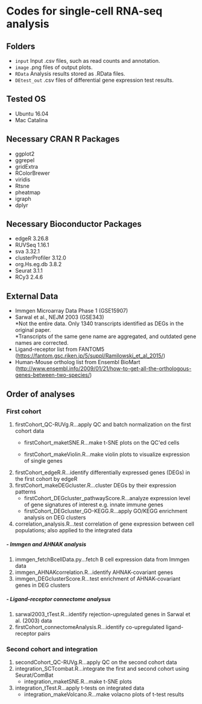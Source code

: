# Codes for single-cell RNA-seq analysis

## Folders
* `input`
    Input .csv files, such as read counts and annotation.
* `image`
    .png files of output plots.
* `RData`
    Analysis results stored as .RData files.
* `DEtest_out`
    .csv files of differential gene expression test results.

## Tested OS
* Ubuntu 16.04
* Mac Catalina

## Necessary CRAN R Packages
* ggplot2
* ggrepel
* gridExtra
* RColorBrewer
* viridis
* Rtsne
* pheatmap
* igraph
* dplyr

## Necessary Bioconductor Packages
* edgeR 3.26.8
* RUVSeq 1.16.1
* sva 3.32.1
* clusterProfiler 3.12.0
* org.Hs.eg.db 3.8.2
* Seurat 3.1.1
* RCy3 2.4.6

## External Data
* Immgen Microarray Data Phase 1 (GSE15907)
* Sarwal et al., NEJM 2003 (GSE343)  
*Not the entire data. Only 1340 transcripts identified as DEGs in the original paper.<br />
*Transcripts of the same gene name are aggregated, and outdated gene names are corrected.
* Ligand-receptor list from FANTOM5 (https://fantom.gsc.riken.jp/5/suppl/Ramilowski_et_al_2015/)
* Human-Mouse ortholog list from Ensembl BioMart (http://www.ensembl.info/2009/01/21/how-to-get-all-the-orthologous-genes-between-two-species/)

## Order of analyses
### First cohort
1. firstCohort_QC-RUVg.R...apply QC and batch normalization on the first cohort data
    * firstCohort_maketSNE.R...make t-SNE plots on the QC'ed cells  

    * firstCohort_makeViolin.R...make violin plots to visualize expression of single genes
2. firstCohort_edgeR.R...identify differentially expressed genes (DEGs) in the first cohort by edgeR
3. firstCohort_makeDEGcluster.R...cluster DEGs by their expression patterns
    * firstCohort_DEGcluster_pathwayScore.R...analyze expression level of gene signatures of interest e.g. innate immune genes
    * firstCohort_DEGcluster_GO-KEGG.R...apply GO/KEGG enrichment analysis on DEG clusters
4. correlation_analysis.R...test correlation of gene expression between cell populations; also applied to the integrated data

##### - Immgen and AHNAK analysis
1. immgen_fetchBcellData.py...fetch B cell expression data from Immgen data
2. immgen_AHNAKcorrelation.R...identify AHNAK-covariant genes
3. immgen_DEGclusterScore.R...test enrichment of AHNAK-covariant genes in DEG clusters

##### - Ligand-receptor connectome analysus
1. sarwal2003_tTest.R...identify rejection-upregulated genes in Sarwal et al. (2003) data  
2. firstCohort_connectomeAnalysis.R...identify co-upregulated ligand-receptor pairs

### Second cohort and integration
1. secondCohort_QC-RUVg.R...apply QC on the second cohort data
2. integration_SCTcombat.R...integrate the first and second cohort using Seurat/ComBat
    * integration_maketSNE.R...make t-SNE plots
3. integration_tTest.R...apply t-tests on integrated data
    * integration_makeVolcano.R...make volacno plots of t-test results
